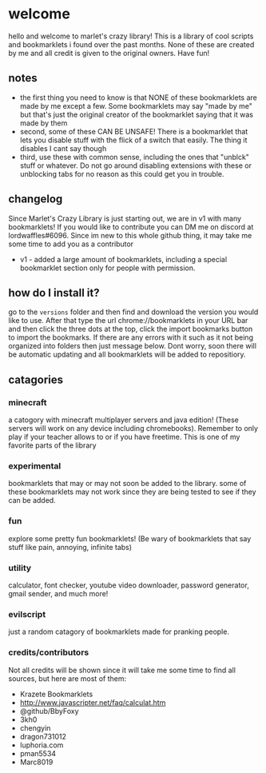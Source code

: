 # welcome
hello and welcome to marlet's crazy library! This is a library of cool scripts and bookmarklets i found over the past months. None of these are created by me and all credit is given to the original owners. Have fun!
## notes 
- the first thing you need to know is that NONE of these bookmarklets are made by me except a few. Some bookmarklets may say "made by me" but that's just the original creator of the bookmarklet saying that it was made by them
- second, some of these CAN BE UNSAFE! There is a bookmarklet that lets you disable stuff with the flick of a switch that easily. The thing it disables I cant say though
- third, use these with common sense, including the ones that "unblck" stuff or whatever. Do not go around disabling extensions with these or unblocking tabs for no reason as this could get you in trouble.
## changelog
Since Marlet's Crazy Library is just starting out, we are in v1 with many bookmarklets! If you would like to contribute you can DM me on discord at lordwaffles#6096. Since im new to this whole github thing, it may take me some time to add you as a contributor
+ v1 - added a large amount of bookmarklets, including a special bookmarklet section only for people with permission.
## how do I install it?
go to the `versions` folder and then find and download the version you would like to use. After that type the url chrome://bookmarklets in your URL bar and then click the three dots at the top, click the import bookmarks button to import the bookmarks. If there are any errors with it such as it not being organized into folders then just message below. Dont worry, soon there will be automatic updating and all bookmarklets will be added to repositiory.
## catagories
### minecraft
a catogory with minecraft multiplayer servers and java edition! (These servers will work on any device including chromebooks). Remember to only play if your teacher allows to or if you have freetime. This is one of my favorite parts of the library
### experimental
bookmarklets that may or may not soon be added to the library. some of these bookmarklets may not work since they are being tested to see if they can be added.
### fun
explore some pretty fun bookmarklets! (Be wary of bookmarklets that say stuff like pain, annoying, infinite tabs)
### utility
calculator, font checker, youtube video downloader, password generator, gmail sender, and much more!
### evilscript
just a random catagory of bookmarklets made for pranking people.
### credits/contributors
Not all credits will be shown since it will take me some time to find all sources, but here are most of them:
+ Krazete Bookmarklets
+ http://www.javascripter.net/faq/calculat.htm
+ @github/BbyFoxy
+ 3kh0
+ chengyin
+ dragon731012
+ luphoria.com
+ pman5534
+ Marc8019
